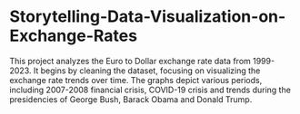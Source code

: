 # Storytelling-Data-Visualization-on-Exchange-Rates
This project analyzes the Euro to Dollar exchange rate data from 1999-2023. It begins by cleaning the dataset, focusing on visualizing the exchange rate trends over time. The graphs depict various periods, including 2007-2008 financial crisis, COVID-19 crisis and trends during the presidencies of George Bush, Barack Obama and Donald Trump.
